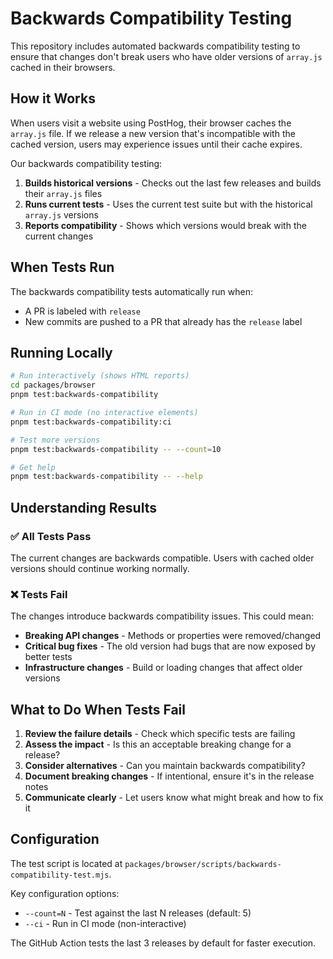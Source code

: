 # Backwards Compatibility Testing

This repository includes automated backwards compatibility testing to ensure that changes don't break users who have older versions of `array.js` cached in their browsers.

## How it Works

When users visit a website using PostHog, their browser caches the `array.js` file. If we release a new version that's incompatible with the cached version, users may experience issues until their cache expires.

Our backwards compatibility testing:

1. **Builds historical versions** - Checks out the last few releases and builds their `array.js` files
2. **Runs current tests** - Uses the current test suite but with the historical `array.js` versions
3. **Reports compatibility** - Shows which versions would break with the current changes

## When Tests Run

The backwards compatibility tests automatically run when:

- A PR is labeled with `release`
- New commits are pushed to a PR that already has the `release` label

## Running Locally

```bash
# Run interactively (shows HTML reports)
cd packages/browser
pnpm test:backwards-compatibility

# Run in CI mode (no interactive elements)
pnpm test:backwards-compatibility:ci

# Test more versions
pnpm test:backwards-compatibility -- --count=10

# Get help
pnpm test:backwards-compatibility -- --help
```

## Understanding Results

### ✅ All Tests Pass
The current changes are backwards compatible. Users with cached older versions should continue working normally.

### ❌ Tests Fail
The changes introduce backwards compatibility issues. This could mean:

- **Breaking API changes** - Methods or properties were removed/changed
- **Critical bug fixes** - The old version had bugs that are now exposed by better tests
- **Infrastructure changes** - Build or loading changes that affect older versions

## What to Do When Tests Fail

1. **Review the failure details** - Check which specific tests are failing
2. **Assess the impact** - Is this an acceptable breaking change for a release?
3. **Consider alternatives** - Can you maintain backwards compatibility?
4. **Document breaking changes** - If intentional, ensure it's in the release notes
5. **Communicate clearly** - Let users know what might break and how to fix it

## Configuration

The test script is located at `packages/browser/scripts/backwards-compatibility-test.mjs`.

Key configuration options:
- `--count=N` - Test against the last N releases (default: 5)
- `--ci` - Run in CI mode (non-interactive)

The GitHub Action tests the last 3 releases by default for faster execution.